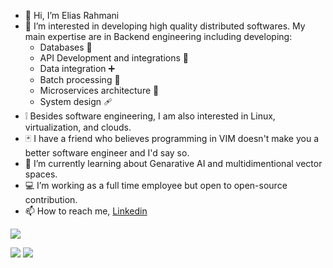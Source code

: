- 👋 Hi, I’m Elias Rahmani
- 👀 I’m interested in developing high quality distributed softwares. My main expertise are in Backend engineering including developing:
   -  Databases 🏬
   -  API Development and integrations 🔌
   -  Data integration ➕
   -  Batch processing 🔡
   -  Microservices architecture 🧬
   -  System design 🩹
- ❕ Besides software engineering, I am also interested in Linux, virtualization, and clouds.
- 🃏 I have a friend who believes programming in VIM doesn't make you a better software engineer and I'd say so.
- 🌱 I’m currently learning about Genarative AI and multidimentional vector spaces.
- 💻 I’m working as a full time employee but open to open-source contribution.
- 📫 How to reach me, [Linkedin](https://ir.linkedin.com/in/elias-rahmani)

<!---
fractalliter/fractalliter is a ✨ special ✨ repository because its `README.md` (this file) appears on your GitHub profile.
You can click the Preview link to take a look at your changes.
--->
![](http://github-profile-summary-cards.vercel.app/api/cards/profile-details?username=fractalliter&theme=default)

![](http://github-profile-summary-cards.vercel.app/api/cards/repos-per-language?username=fractalliter&theme=default)
![](http://github-profile-summary-cards.vercel.app/api/cards/stats?username=fractalliter&theme=default)
